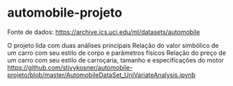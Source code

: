 # automobile-projeto
Fonte de dados: https://archive.ics.uci.edu/ml/datasets/automobile

O projeto lida com duas análises principais 
Relação do valor simbólico de um carro com seu estilo de corpo e parâmetros físicos
Relação do preço de um carro com seu estilo de carroçaria, tamanho e especificações do motor
https://github.com/stivykosner/automobile-projeto/blob/master/AutomobileDataSet_UniVariateAnalysis.ipynb
